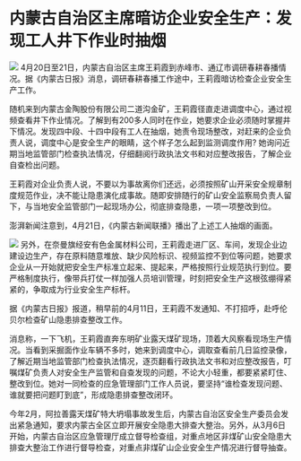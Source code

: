 # 内蒙古自治区主席暗访企业安全生产：发现工人井下作业时抽烟

![](https://inews.gtimg.com/om_bt/OJiqHI-3rv4LR-j7-FGqDZvilV-Db0g_EfF3l8cMUFMCcAA/1000)
4月20日至21日，内蒙古自治区主席王莉霞到赤峰市、通辽市调研春耕春播情况。据《内蒙古日报》消息，调研春耕春播工作途中，王莉霞暗访检查企业安全生产工作。

随机来到内蒙古金陶股份有限公司二道沟金矿，王莉霞径直走进调度中心，通过视频查看井下作业情况。了解到有200多人同时在作业，她要求企业必须随时掌握井下情况。发现四中段、十四中段有工人在抽烟，她责令现场整改，对赶来的企业负责人说，调度中心是安全生产的眼睛，这个样子怎么起到监测调度作用?
她询问近期当地监管部门检查执法情况，仔细翻阅行政执法文书和对应整改报告，了解企业自查检出问题。

王莉霞对企业负责人说，不要以为事故离你们还远，必须按照矿山开采安全规章制度规范作业，决不能让隐患演化成事故。随即安排随行的矿山安全监察局负责人留下，与当地安全监管部门一起现场办公，彻底排查隐患，一项一项整改到位。

澎湃新闻注意到，4月21日，《内蒙古新闻联播》播出了上述工人抽烟的画面。

![](https://inews.gtimg.com/om_bt/OmYNLIn4eRIlG3QSpeCvLYM71G9gad4_BVqPVyoa9OhvYAA/1000)
另外，在奈曼旗经安有色金属材料公司，王莉霞走进厂区、车间，发现企业边建设边生产，存在原料随意堆放、缺少风险标识、视频监控不到位等问题，她要求企业从一开始就把安全生产标准立起来、提起来，严格按照行业规范执行到位。要严格制度执行，像带兵打仗一样加强人员培训管理，时刻把安全生产这根弦绷得紧紧的，争取成为行业安全生产标杆。

据《内蒙古日报》报道，稍早前的4月11日，王莉霞不发通知、不打招呼，赴呼伦贝尔检查矿山隐患排查整改工作。

消息称，一下飞机，王莉霞直奔东明矿业露天煤矿现场，顶着大风察看现场生产情况。当看到采掘面作业车辆不多时，她来到调度中心，调取查看前几日监控录像，了解近期当地监管部门检查执法情况，逐页翻看行政执法文书和对应整改报告，叮嘱煤矿负责人对安全生产监管和自查发现的问题，不论大小轻重，都要紧紧盯住、整改到位。她对一同检查的应急管理部门工作人员说，要坚持“谁检查发现问题、谁就要把问题盯到底”，形成隐患排查整改闭环。

今年2月，阿拉善露天煤矿特大坍塌事故发生后，内蒙古自治区安全生产委员会发出紧急通知，要求内蒙古全区立即开展安全隐患大排查大整治。另外，从3月6日开始，内蒙古自治区应急管理厅成立督导检查组，对重点地区非煤矿山安全隐患大排查大整治工作进行督导检查，对重点非煤矿山企业安全生产情况进行督导抽查。


